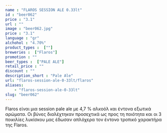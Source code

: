 ```yaml
---
name : "FLAROS SESSION ALE 0.33lt"
id : "beer062"
price : "3.1"
url : ""
image : "beer062.jpg"
price : "3.1"
language : "gr"
alchohol : "4.70%"
product_types :  [""]
breweries :  ["Flaros"]
promotion : ""
beer_types :  ["PALE ALE"]
retail_price : ""
discount : ""
description_short : "Pale Ale"
url: "flaros-session-ale-0-33lt/flaros"
aliases: 
    - "flaros-session-ale-0-33lt"
slug: "beer062"
---
```


Flaros είναι μια session pale ale με 4,7 % αλκοόλ και έντονα εξωτικά αρώματα. Οι βύνες διαλέχτηκαν προσεχτικά ως προς τη ποιότητα και οι 3 ποικιλίες λυκίσκου μας έδωσαν απλόχερα τον έντονο τροπικό χαρακτήρα της Flaros.